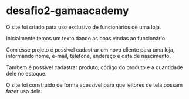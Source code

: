 
# desafio2-gamaacademy

O site foi criado para uso exclusivo de funcionários de uma loja.

Inicialmente temos um texto dando as boas vindas ao funcionário.

Com esse projeto é possivel cadastrar um novo cliente para uma loja, informando nome, e-mail, telefone, endereço e data de nascimento.

Tambem é possivel cadastrar produto, código do produto e a quantidade dele no estoque.

O site foi construido de forma acessivel para que leitores de tela possam fazer uso dele.

